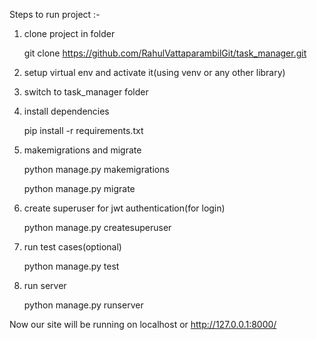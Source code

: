 Steps to run project :-

1) clone project in folder

   git clone https://github.com/RahulVattaparambilGit/task_manager.git
   
3) setup virtual env and activate it(using venv or any other library)

4) switch to task_manager folder

5) install dependencies
   
   pip install -r requirements.txt
   
6) makemigrations and migrate
   
   python manage.py makemigrations
   
   python manage.py migrate
   
7) create superuser for jwt authentication(for login)

   python manage.py createsuperuser

8) run test cases(optional)

   python manage.py test

9) run server

   python manage.py runserver

Now our site will be running on localhost or http://127.0.0.1:8000/
